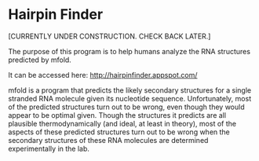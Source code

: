 # Hairpin Finder

[CURRENTLY UNDER CONSTRUCTION. CHECK BACK LATER.]

The purpose of this program is to help humans analyze the RNA structures predicted by mfold.

It can be accessed here: http://hairpinfinder.appspot.com/

mfold is a program that predicts the likely secondary structures for a single stranded RNA molecule given its nucleotide sequence. Unfortunately, most of the predicted structures turn out to be wrong, even though they would appear to be optimal given. Though the structures it predicts are all plausible thermodynamically (and ideal, at least in theory), most of the aspects of these predicted structures turn out to be wrong when the secondary structures of these RNA molecules are determined experimentally in the lab.
